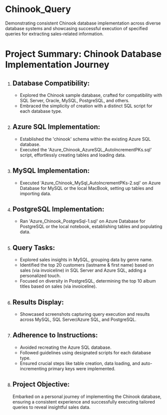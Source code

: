 # Chinook_Query
Demonstrating consistent Chinook database implementation across diverse database systems and showcasing successful execution of specified queries for extracting sales-related information.
<!DOCTYPE html>
<html lang="en">

<head>
    <meta charset="UTF-8">
    <meta name="viewport" content="width=device-width, initial-scale=1.0">
    <title>Chinook Database Project Summary</title>
</head>

<body>
   <h1>Project Summary: Chinook Database Implementation Journey</h1>
  <ol>
        <li>
            <h2>Database Compatibility:</h2>
            <ul>
                <li>Explored the Chinook sample database, crafted for compatibility with SQL Server, Oracle, MySQL, PostgreSQL, and others.</li>
                <li>Embraced the simplicity of creation with a distinct SQL script for each database type.</li>
            </ul>
        </li>
        <li>
            <h2>Azure SQL Implementation:</h2>
            <ul>
                <li>Established the 'chinook' schema within the existing Azure SQL database.</li>
                <li>Executed the 'Azure_Chinook_AzureSQL_AutoIncrementPKs.sql' script, effortlessly creating tables and loading data.</li>
            </ul>
        </li>
        <li>
            <h2>MySQL Implementation:</h2>
            <ul>
                <li>Executed 'Azure_Chinook_MySql_AutoIncrementPKs-2.sql' on Azure Database for MySQL or the local MacBook, setting up tables and importing data.</li>
            </ul>
        </li>
        <li>
            <h2>PostgreSQL Implementation:</h2>
            <ul>
                <li>Ran 'Azure_Chinook_PostgreSql-1.sql' on Azure Database for PostgreSQL or the local notebook, establishing tables and populating data.</li>
            </ul>
        </li>
        <li>
            <h2>Query Tasks:</h2>
            <ul>
                <li>Explored sales insights in MySQL, grouping data by genre name.</li>
                <li>Identified the top 20 customers (lastname & first name) based on sales (via invoiceline) in SQL Server and Azure SQL, adding a personalized touch.</li>
                <li>Focused on diversity in PostgreSQL, determining the top 10 album titles based on sales (via invoiceline).</li>
            </ul>
        </li>
        <li>
            <h2>Results Display:</h2>
            <ul>
                <li>Showcased screenshots capturing query execution and results across MySQL, SQL Server/Azure SQL, and PostgreSQL.</li>
            </ul>
        </li>
        <li>
            <h2>Adherence to Instructions:</h2>
            <ul>
                <li>Avoided recreating the Azure SQL database.</li>
                <li>Followed guidelines using designated scripts for each database type.</li>
                <li>Ensured crucial steps like table creation, data loading, and auto-incrementing primary keys were implemented.</li>
            </ul>
        </li>
        <li>
            <h2>Project Objective:</h2>
            <p>Embarked on a personal journey of implementing the Chinook database, ensuring a consistent experience and successfully executing tailored queries to reveal insightful sales data.</p>
        </li>
    </ol>

</body>

</html>
